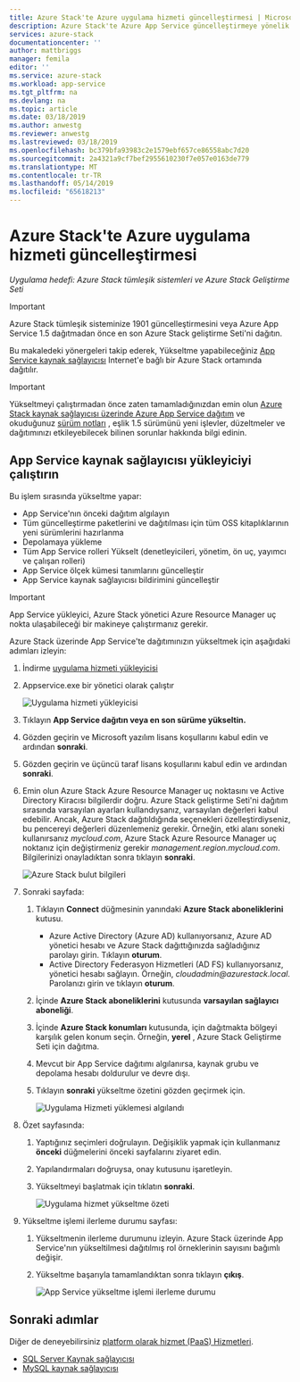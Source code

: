 ```yaml
---
title: Azure Stack'te Azure uygulama hizmeti güncelleştirmesi | Microsoft Docs
description: Azure Stack'te Azure App Service güncelleştirmeye yönelik ayrıntılı kılavuz
services: azure-stack
documentationcenter: ''
author: mattbriggs
manager: femila
editor: ''
ms.service: azure-stack
ms.workload: app-service
ms.tgt_pltfrm: na
ms.devlang: na
ms.topic: article
ms.date: 03/18/2019
ms.author: anwestg
ms.reviewer: anwestg
ms.lastreviewed: 03/18/2019
ms.openlocfilehash: bc379bfa93983c2e1579ebf657ce86558abc7d20
ms.sourcegitcommit: 2a4321a9cf7bef2955610230f7e057e0163de779
ms.translationtype: MT
ms.contentlocale: tr-TR
ms.lasthandoff: 05/14/2019
ms.locfileid: "65618213"
---
```

# <a name="update-azure-app-service-on-azure-stack"></a>Azure Stack'te Azure uygulama hizmeti güncelleştirmesi

*Uygulama hedefi: Azure Stack tümleşik sistemleri ve Azure Stack Geliştirme Seti*

> [!IMPORTANT]  
> Azure Stack tümleşik sisteminize 1901 güncelleştirmesini veya Azure App Service 1.5 dağıtmadan önce en son Azure Stack geliştirme Seti'ni dağıtın.

Bu makaledeki yönergeleri takip ederek, Yükseltme yapabileceğiniz [App Service kaynak sağlayıcısı](azure-stack-app-service-overview.md) Internet'e bağlı bir Azure Stack ortamında dağıtılır.

> [!IMPORTANT]  
> Yükseltmeyi çalıştırmadan önce zaten tamamladığınızdan emin olun [Azure Stack kaynak sağlayıcısı üzerinde Azure App Service dağıtım](azure-stack-app-service-deploy.md) ve okuduğunuz [sürüm notları](azure-stack-app-service-release-notes-update-five.md) , eşlik 1.5 sürümünü yeni işlevler, düzeltmeler ve dağıtımınızı etkileyebilecek bilinen sorunlar hakkında bilgi edinin.

## <a name="run-the-app-service-resource-provider-installer"></a>App Service kaynak sağlayıcısı yükleyiciyi çalıştırın

Bu işlem sırasında yükseltme yapar:

* App Service'nın önceki dağıtım algılayın
* Tüm güncelleştirme paketlerini ve dağıtılması için tüm OSS kitaplıklarının yeni sürümlerini hazırlanma
* Depolamaya yükleme
* Tüm App Service rolleri Yükselt (denetleyicileri, yönetim, ön uç, yayımcı ve çalışan rolleri)
* App Service ölçek kümesi tanımlarını güncelleştir
* App Service kaynak sağlayıcısı bildirimini güncelleştir

> [!IMPORTANT]
> App Service yükleyici, Azure Stack yönetici Azure Resource Manager uç nokta ulaşabileceği bir makineye çalıştırmanız gerekir.
>
>

Azure Stack üzerinde App Service'te dağıtımınızın yükseltmek için aşağıdaki adımları izleyin:

1. İndirme [uygulama hizmeti yükleyicisi](https://aka.ms/appsvcupdate5installer)

2. Appservice.exe bir yönetici olarak çalıştır

    ![Uygulama hizmeti yükleyicisi][1]

3. Tıklayın **App Service dağıtın veya en son sürüme yükseltin.**

4. Gözden geçirin ve Microsoft yazılım lisans koşullarını kabul edin ve ardından **sonraki**.

5. Gözden geçirin ve üçüncü taraf lisans koşullarını kabul edin ve ardından **sonraki**.

6. Emin olun Azure Stack Azure Resource Manager uç noktasını ve Active Directory Kiracısı bilgilerdir doğru. Azure Stack geliştirme Seti'ni dağıtım sırasında varsayılan ayarları kullandıysanız, varsayılan değerleri kabul edebilir. Ancak, Azure Stack dağıtıldığında seçenekleri özelleştirdiyseniz, bu pencereyi değerleri düzenlemeniz gerekir. Örneğin, etki alanı soneki kullanırsanız *mycloud.com*, Azure Stack Azure Resource Manager uç noktanız için değiştirmeniz gerekir *management.region.mycloud.com*. Bilgilerinizi onayladıktan sonra tıklayın **sonraki**.

    ![Azure Stack bulut bilgileri][2]

7. Sonraki sayfada:

   1. Tıklayın **Connect** düğmesinin yanındaki **Azure Stack aboneliklerini** kutusu.
        * Azure Active Directory (Azure AD) kullanıyorsanız, Azure AD yönetici hesabı ve Azure Stack dağıttığınızda sağladığınız parolayı girin. Tıklayın **oturum**.
        * Active Directory Federasyon Hizmetleri (AD FS) kullanıyorsanız, yönetici hesabı sağlayın. Örneğin, *cloudadmin\@azurestack.local*. Parolanızı girin ve tıklayın **oturum**.
   2. İçinde **Azure Stack aboneliklerini** kutusunda **varsayılan sağlayıcı aboneliği**.
   3. İçinde **Azure Stack konumları** kutusunda, için dağıtmakta bölgeyi karşılık gelen konum seçin. Örneğin, **yerel** , Azure Stack Geliştirme Seti için dağıtma.
   4. Mevcut bir App Service dağıtımı algılanırsa, kaynak grubu ve depolama hesabı doldurulur ve devre dışı.
   5. Tıklayın **sonraki** yükseltme özetini gözden geçirmek için.

      ![Uygulama Hizmeti yüklemesi algılandı][3]

8. Özet sayfasında:
   1. Yaptığınız seçimleri doğrulayın. Değişiklik yapmak için kullanmanız **önceki** düğmelerini önceki sayfalarını ziyaret edin.
   2. Yapılandırmaları doğruysa, onay kutusunu işaretleyin.
   3. Yükseltmeyi başlatmak için tıklatın **sonraki**.

       ![Uygulama hizmet yükseltme özeti][4]

9. Yükseltme işlemi ilerleme durumu sayfası:
    1. Yükseltmenin ilerleme durumunu izleyin. Azure Stack üzerinde App Service'nın yükseltilmesi dağıtılmış rol örneklerinin sayısını bağımlı değişir.
    2. Yükseltme başarıyla tamamlandıktan sonra tıklayın **çıkış**.

        ![App Service yükseltme işlemi ilerleme durumu][5]

<!--Image references-->
[1]: ./media/azure-stack-app-service-update/app-service-exe.png
[2]: ./media/azure-stack-app-service-update/app-service-azure-resource-manager-endpoints.png
[3]: ./media/azure-stack-app-service-update/app-service-installation-detected.png
[4]: ./media/azure-stack-app-service-update/app-service-upgrade-summary.png
[5]: ./media/azure-stack-app-service-update/app-service-upgrade-complete.png

## <a name="next-steps"></a>Sonraki adımlar

Diğer de deneyebilirsiniz [platform olarak hizmet (PaaS) Hizmetleri](azure-stack-offer-services-overview.md).

* [SQL Server Kaynak sağlayıcısı](azure-stack-sql-resource-provider-deploy.md)
* [MySQL kaynak sağlayıcısı](azure-stack-mysql-resource-provider-deploy.md)
